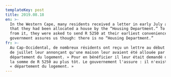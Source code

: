 ```yaml
---
templateKey: post
title: 2019.08.18
en: >-
  In the Western Cape, many residents received a letter in early July announcing
  that they had been allocated a house by the “Housing Department.” To benefit
  from it, they were asked to send R 5250 at their earliest convenience. The
  government assures us though: there is no “Housing Department.”
fr: >-
  Au Cap-Occidental, de nombreux résidents ont reçu un lettre au début du mois
  de juillet leur annonçant qu'une maison leur avaient été allouée par le «
  département du logement. » Pour en bénéficier il leur était demandé d'envoyer
  la somme de R 5250 au plus tôt. Le gouvernement l'assure : il n'existe pas de
  « département du logement. »
---
```



